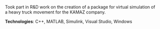 Took part in R&D work on the creation of a package for virtual simulation of a heavy truck movement for the KAMAZ company.

**Technologies**: C++, MATLAB, Simulink, Visual Studio, Windows
